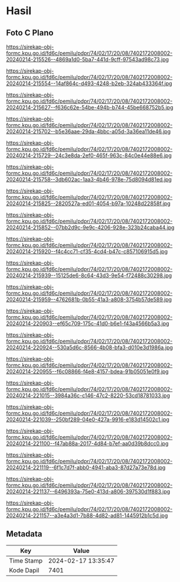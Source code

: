 # Hasil

## Foto C Plano

https://sirekap-obj-formc.kpu.go.id/fd6c/pemilu/pdpr/74/02/17/20/08/7402172008002-20240214-215526--4869a1d0-5ba7-441d-9cff-97543ad98c73.jpg

https://sirekap-obj-formc.kpu.go.id/fd6c/pemilu/pdpr/74/02/17/20/08/7402172008002-20240214-215554--14af864c-d493-4248-b2eb-324ab433364f.jpg

https://sirekap-obj-formc.kpu.go.id/fd6c/pemilu/pdpr/74/02/17/20/08/7402172008002-20240214-215627--f636c62e-54be-494b-b744-45be668752b5.jpg

https://sirekap-obj-formc.kpu.go.id/fd6c/pemilu/pdpr/74/02/17/20/08/7402172008002-20240214-215702--b5e36aae-29da-4bbc-a05d-3a36ea11de46.jpg

https://sirekap-obj-formc.kpu.go.id/fd6c/pemilu/pdpr/74/02/17/20/08/7402172008002-20240214-215729--24c3e8da-2ef0-465f-963c-84c0e44e88e6.jpg

https://sirekap-obj-formc.kpu.go.id/fd6c/pemilu/pdpr/74/02/17/20/08/7402172008002-20240214-215758--3db602ac-1aa3-4b46-978e-75d8094d81ed.jpg

https://sirekap-obj-formc.kpu.go.id/fd6c/pemilu/pdpr/74/02/17/20/08/7402172008002-20240214-215825--2820527a-ed01-4054-b97a-10248d22858f.jpg

https://sirekap-obj-formc.kpu.go.id/fd6c/pemilu/pdpr/74/02/17/20/08/7402172008002-20240214-215852--07bb2d9c-9e9c-4206-928e-323b24caba44.jpg

https://sirekap-obj-formc.kpu.go.id/fd6c/pemilu/pdpr/74/02/17/20/08/7402172008002-20240214-215920--f4c4cc71-cf35-4cd4-b47c-c857106915d5.jpg

https://sirekap-obj-formc.kpu.go.id/fd6c/pemilu/pdpr/74/02/17/20/08/7402172008002-20240214-215939--15125de6-8c64-43d3-9e54-f72488c30298.jpg

https://sirekap-obj-formc.kpu.go.id/fd6c/pemilu/pdpr/74/02/17/20/08/7402172008002-20240214-215959--4762681b-0b55-41a3-a808-3754b57de589.jpg

https://sirekap-obj-formc.kpu.go.id/fd6c/pemilu/pdpr/74/02/17/20/08/7402172008002-20240214-220903--ef65c709-175c-41d0-b6e1-f43a4566b5a3.jpg

https://sirekap-obj-formc.kpu.go.id/fd6c/pemilu/pdpr/74/02/17/20/08/7402172008002-20240214-220924--530a5d6c-8566-4b08-bfa3-d010e3d1986a.jpg

https://sirekap-obj-formc.kpu.go.id/fd6c/pemilu/pdpr/74/02/17/20/08/7402172008002-20240214-220955--f6c08866-f4e8-4157-bdea-91b05051e0f9.jpg

https://sirekap-obj-formc.kpu.go.id/fd6c/pemilu/pdpr/74/02/17/20/08/7402172008002-20240214-221015--3984a36c-c146-47c2-8220-53cd18781033.jpg

https://sirekap-obj-formc.kpu.go.id/fd6c/pemilu/pdpr/74/02/17/20/08/7402172008002-20240214-221039--250bf289-04e0-427a-9916-e183d14502c1.jpg

https://sirekap-obj-formc.kpu.go.id/fd6c/pemilu/pdpr/74/02/17/20/08/7402172008002-20240214-221100--f47ab88a-2017-4d84-b7ef-aa0d39b8dcc0.jpg

https://sirekap-obj-formc.kpu.go.id/fd6c/pemilu/pdpr/74/02/17/20/08/7402172008002-20240214-221119--6f1c7d7f-abb0-4941-aba3-87d27a73e78d.jpg

https://sirekap-obj-formc.kpu.go.id/fd6c/pemilu/pdpr/74/02/17/20/08/7402172008002-20240214-221137--6496393a-75e0-413d-a806-397530d1f883.jpg

https://sirekap-obj-formc.kpu.go.id/fd6c/pemilu/pdpr/74/02/17/20/08/7402172008002-20240214-221157--a3e4a3d1-7b88-4d82-ad81-1445912b1c5d.jpg


## Metadata

| Key        | Value               |
| ---------- | ------------------- |
| Time Stamp | 2024-02-17 13:35:47 |
| Kode Dapil | 7401                |



